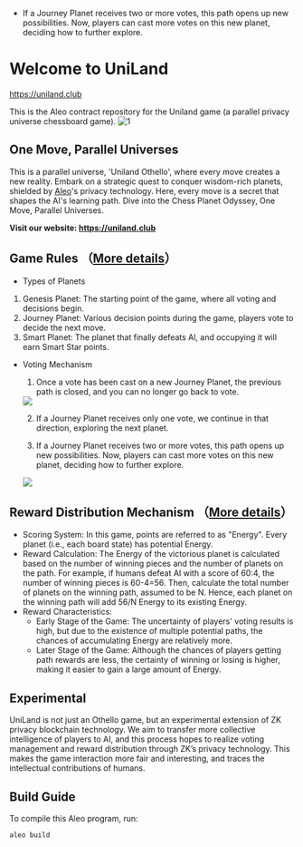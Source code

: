 - If a Journey Planet receives two or more votes, this path opens up new possibilities. Now, players can cast more votes on this new planet, deciding how to further explore.

# Welcome to UniLand
https://uniland.club

This is the Aleo contract repository for the Uniland game (a parallel privacy universe chessboard game).
![1](https://github.com/jacobonchain/uniland-contract/assets/167742857/5b42ad5d-5e93-453a-b9f2-83f551409a5c)

## One Move, Parallel Universes

This is a parallel universe, 'Uniland Othello', where every move creates a new reality.
Embark on a strategic quest to conquer wisdom-rich planets, shielded by [Aleo](https://aleo.org/)'s privacy technology.
Here, every move is a secret that shapes the AI's learning path. Dive into the Chess Planet Odyssey, One Move, Parallel Universes.

**Visit our website: https://uniland.club**

## Game Rules （[More details](https://uniland.club/vote-rule)）

- Types of Planets

1. Genesis Planet: The starting point of the game, where all voting and decisions begin.
2. Journey Planet: Various decision points during the game, players vote to decide the next move.
3. Smart Planet: The planet that finally defeats Al, and occupying it will earn Smart Star points.

- Voting Mechanism

   1. Once a vote has been cast on a new Journey Planet, the previous path is closed, and you can no longer go back to vote.

   <img src="https://github.com/jacobonchain/uniland-contract/assets/167742857/538a71c5-17c2-4adc-8be2-2b3d72bec054" />
   
   2. If a Journey Planet receives only one vote, we continue in that direction, exploring the next planet.
   
   3. If a Journey Planet receives two or more votes, this path opens up new possibilities. Now, players can cast more votes on this new planet, deciding how to further explore.
   
   <img src="https://github.com/jacobonchain/uniland-contract/assets/167742857/0793f7e9-32e7-4dec-b30b-ddd07c623f5a" />


## Reward Distribution Mechanism （[More details](https://uniland.club/reward-rule)）

- Scoring System: In this game, points are referred to as "Energy". Every planet (i.e., each board state) has potential Energy.
- Reward Calculation: The Energy of the victorious planet is calculated based on the number of winning pieces and the number of planets on the path. For example, if humans defeat AI with a score of 60:4, the number of winning pieces is 60-4=56. Then, calculate the total number of planets on the winning path, assumed to be N. Hence, each planet on the winning path will add 56/N Energy to its existing Energy.
- Reward Characteristics:
   - Early Stage of the Game: The uncertainty of players' voting results is high, but due to the existence of multiple potential paths, the chances of accumulating Energy are relatively more.
   - Later Stage of the Game: Although the chances of players getting path rewards are less, the certainty of winning or losing is higher, making it easier to gain a large amount of Energy.

## Experimental

UniLand is not just an Othello game, but an experimental extension of ZK privacy blockchain technology. We aim to transfer more collective intelligence of players to AI, and this process hopes to realize voting management and reward distribution through ZK’s privacy technology. This makes the game interaction more fair and interesting, and traces the intellectual contributions of humans.  

## Build Guide

To compile this Aleo program, run:

```sh
aleo build
